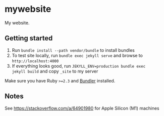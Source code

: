 # mywebsite

My website.

## Getting started

1. Run `bundle install --path vendor/bundle` to install bundles
2. To test site locally, run `bundle exec jekyll serve` and browse to `http://localhost:4000`
3. If everything looks good, run `JEKYLL_ENV=production bundle exec jekyll build` and copy `_site` to my server

Make sure you have Ruby `>=2.3` and [Bundler](http://bundler.io/) installed.

## Notes

See https://stackoverflow.com/a/64901980 for Apple Silicon (M1) machines

